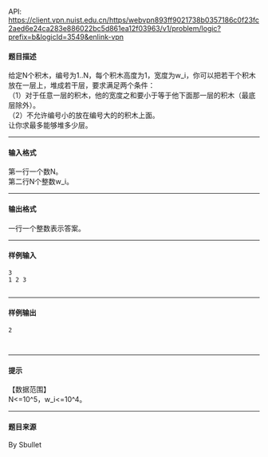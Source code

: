 API: https://client.vpn.nuist.edu.cn/https/webvpn893ff9021738b0357186c0f23fc2aed6e24ca283e886022bc5d861ea12f03963/v1/problem/logic?prefix=b&logicId=3549&enlink-vpn

#### 题目描述

给定N个积木，编号为1..N，每个积木高度为1，宽度为w\_i，你可以把若干个积木放在一层上，堆成若干层，要求满足两个条件：  
（1）对于任意一层的积木，他的宽度之和要小于等于他下面那一层的积木（最底层除外）。  
（2）不允许编号小的放在编号大的的积木上面。  
让你求最多能够堆多少层。

---

#### 输入格式

  
第一行一个数N。  
第二行N个整数w\_i。

---

#### 输出格式

一行一个整数表示答案。

---

#### 样例输入
```
3
1 2 3


```

---

#### 样例输出
```
2



```

---

#### 提示

【数据范围】  
N<=10^5，w\_i<=10^4。  

---

#### 题目来源

By Sbullet